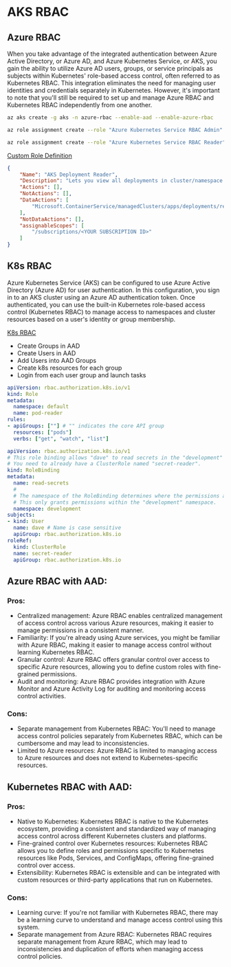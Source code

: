 # AKS RBAC

## Azure RBAC

When you take advantage of the integrated authentication between Azure Active Directory, or Azure AD, and Azure Kubernetes Service, or AKS, you gain the ability to utilize Azure AD users, groups, or service principals as subjects within Kubernetes' role-based access control, often referred to as Kubernetes RBAC. This integration eliminates the need for managing user identities and credentials separately in Kubernetes. However, it's important to note that you'll still be required to set up and manage Azure RBAC and Kubernetes RBAC independently from one another.

```bash
az aks create -g aks -n azure-rbac --enable-aad --enable-azure-rbac
```

```bash
az role assignment create --role "Azure Kubernetes Service RBAC Admin" --assignee <AAD-ENTITY-ID> --scope $AKS_ID
```

```bash
az role assignment create --role "Azure Kubernetes Service RBAC Reader" --assignee <AAD-ENTITY-ID> --scope $AKS_ID/namespaces/<namespace-name>
```

[Custom Role Definition](https://learn.microsoft.com/en-us/cli/azure/role/definition#az_role_definition_create)
```json
{
    "Name": "AKS Deployment Reader",
    "Description": "Lets you view all deployments in cluster/namespace.",
    "Actions": [],
    "NotActions": [],
    "DataActions": [
        "Microsoft.ContainerService/managedClusters/apps/deployments/read"
    ],
    "NotDataActions": [],
    "assignableScopes": [
        "/subscriptions/<YOUR SUBSCRIPTION ID>"
    ]
}
```

## K8s RBAC

Azure Kubernetes Service (AKS) can be configured to use Azure Active Directory (Azure AD) for user authentication. In this configuration, you sign in to an AKS cluster using an Azure AD authentication token. Once authenticated, you can use the built-in Kubernetes role-based access control (Kubernetes RBAC) to manage access to namespaces and cluster resources based on a user's identity or group membership.

[K8s RBAC](https://kubernetes.io/docs/reference/access-authn-authz/rbac/)

- Create Groups in AAD
- Create Users in AAD
- Add Users into AAD Groups
- Create k8s resources for each group
- Login from each user group and launch tasks

```yaml
apiVersion: rbac.authorization.k8s.io/v1
kind: Role
metadata:
  namespace: default
  name: pod-reader
rules:
- apiGroups: [""] # "" indicates the core API group
  resources: ["pods"]
  verbs: ["get", "watch", "list"]
```

```yaml
apiVersion: rbac.authorization.k8s.io/v1
# This role binding allows "dave" to read secrets in the "development" namespace.
# You need to already have a ClusterRole named "secret-reader".
kind: RoleBinding
metadata:
  name: read-secrets
  #
  # The namespace of the RoleBinding determines where the permissions are granted.
  # This only grants permissions within the "development" namespace.
  namespace: development
subjects:
- kind: User
  name: dave # Name is case sensitive
  apiGroup: rbac.authorization.k8s.io
roleRef:
  kind: ClusterRole
  name: secret-reader
  apiGroup: rbac.authorization.k8s.io
```

## Azure RBAC with AAD:

### Pros:

- Centralized management: Azure RBAC enables centralized management of access control across various Azure resources, making it easier to manage permissions in a consistent manner.
- Familiarity: If you're already using Azure services, you might be familiar with Azure RBAC, making it easier to manage access control without learning Kubernetes RBAC.
- Granular control: Azure RBAC offers granular control over access to specific Azure resources, allowing you to define custom roles with fine-grained permissions.
- Audit and monitoring: Azure RBAC provides integration with Azure Monitor and Azure Activity Log for auditing and monitoring access control activities.

### Cons:

- Separate management from Kubernetes RBAC: You'll need to manage access control policies separately from Kubernetes RBAC, which can be cumbersome and may lead to inconsistencies.
- Limited to Azure resources: Azure RBAC is limited to managing access to Azure resources and does not extend to Kubernetes-specific resources.


## Kubernetes RBAC with AAD:

### Pros:

- Native to Kubernetes: Kubernetes RBAC is native to the Kubernetes ecosystem, providing a consistent and standardized way of managing access control across different Kubernetes clusters and platforms.
- Fine-grained control over Kubernetes resources: Kubernetes RBAC allows you to define roles and permissions specific to Kubernetes resources like Pods, Services, and ConfigMaps, offering fine-grained control over access.
- Extensibility: Kubernetes RBAC is extensible and can be integrated with custom resources or third-party applications that run on Kubernetes.

### Cons:

- Learning curve: If you're not familiar with Kubernetes RBAC, there may be a learning curve to understand and manage access control using this system.
- Separate management from Azure RBAC: Kubernetes RBAC requires separate management from Azure RBAC, which may lead to inconsistencies and duplication of efforts when managing access control policies.